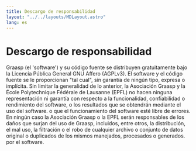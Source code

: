 ```yaml
---
title: Descargo de responsabilidad
layout: "../../layouts/MDLayout.astro"
lang: es
---
```


# Descargo de responsabilidad

Graasp (el 'software') y su código fuente se distribuyen gratuitamente bajo la Licencia Pública General GNU Affero (AGPLv3). El software y el código fuente se le proporcionan "tal cual", sin garantía de ningún tipo, expresa o implícita. Sin limitar la generalidad de lo anterior, la Asociación Graasp y la École Polytechnique Fédérale de Lausanne (EPFL) no hacen ninguna representación ni garantía con respecto a la funcionalidad, confiabilidad o rendimiento del software, o los resultados que se obtendrán mediante el uso del software. o que el funcionamiento del software esté libre de errores. En ningún caso la Asociación Graasp o la EPFL serán responsables de los daños que surjan del uso de Graasp, incluidos, entre otros, la distribución, el mal uso, la filtración o el robo de cualquier archivo o conjunto de datos original o duplicados de los mismos manejados, procesados ​​o generados. por el software.
